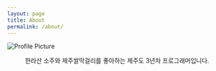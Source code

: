 ```yaml
---
layout: page
title: About
permalink: /about/
---
```


<img src="{{ site.baseurl }}/assets/reid-box.png" title="Profile Picture" class="profile">

<p align="center">
한라산 소주와 제주쌀막걸리를 좋아하는 제주도 3년차 프로그래머입니다.
</p>
